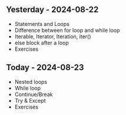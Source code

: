 ## Yesterday - 2024-08-22

* Statements and Loops
* Difference between for loop and while loop
* Iterable, Iterator, Iteration, iter()
* else block after a loop
* Exercises


## Today - 2024-08-23

* Nested loops
* While loop
* Continue/Break
* Try & Except 
* Exercises